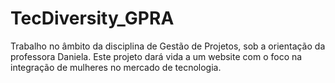 # TecDiversity_GPRA
 Trabalho no âmbito da disciplina de Gestão de Projetos, sob a orientação da professora Daniela. Este projeto dará vida a um website com o foco na integração de mulheres no mercado de tecnologia.
